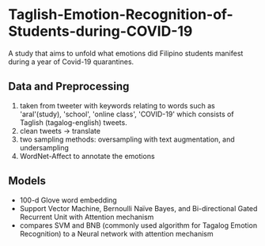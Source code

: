 # Taglish-Emotion-Recognition-of-Students-during-COVID-19
A study that aims to unfold what emotions did Filipino students manifest during a year of Covid-19 quarantines.
## Data and Preprocessing
1. taken from tweeter with keywords relating to words such as 'aral'(study), 'school', 'online class', 'COVID-19' which consists of Taglish (tagalog-english) tweets.
2. clean tweets -> translate
3. two sampling methods: oversampling with text augmentation, and undersampling
4. WordNet-Affect to annotate the emotions
## Models
- 100-d Glove word embedding
- Support Vector Machine, Bernoulli Naïve Bayes, and Bi-directional Gated Recurrent Unit with Attention mechanism
- compares SVM and BNB (commonly used algorithm for Tagalog Emotion Recognition) to a Neural network with attention mechanism

